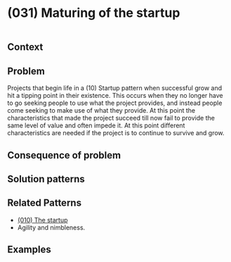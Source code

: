 # (031) Maturing of the startup

<image>

## Context


## Problem

Projects that begin life in a (10) Startup pattern when successful grow and hit a tipping point in their existence.  This occurs when they no longer have to go seeking people to use what the project provides, and instead people come seeking to make use of what they provide.  At this point the characteristics that made the project succeed till now fail to provide the same level of value and often impede it.  At this point different characteristics are needed if the project is to continue to survive and grow.

## Consequence of problem


## Solution patterns


## Related Patterns

* [(010) The startup](../(010)%20The%20startup/README.md)
* Agility and nimbleness.

## Examples


<links to examples>